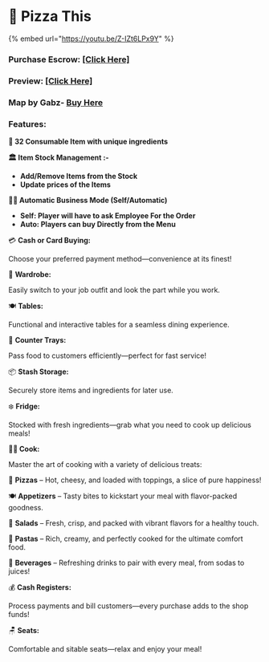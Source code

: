 # 🍕 Pizza This



{% embed url="https://youtu.be/Z-IZt6LPx9Y" %}

### Purchase Escrow: [\[Click Here\]](https://pulsescripts.com/product/6707931)

### Preview: [\[Click Here\]](https://youtu.be/VhjqIK_TFHI)

### Map by Gabz- [Buy Here](https://www.gabzv.com/)

### Features:

**🍞 32 Consumable Item with unique ingredients**

**🏛️ Item Stock Management :-**

* **Add/Remove Items from the Stock**
* **Update prices of the Items**

**👨‍💼 Automatic Business Mode (Self/Automatic)**

* **Self: Player will have to ask Employee For the Order**
* **Auto: Players can buy Directly from the Menu**

💳 **Cash or Card Buying:**&#x20;

Choose your preferred payment method—convenience at its finest!

👕 **Wardrobe:**&#x20;

Easily switch to your job outfit and look the part while you work.

🍽️ **Tables:**&#x20;

Functional and interactive tables for a seamless dining experience.

🛒 **Counter Trays:**&#x20;

Pass food to customers efficiently—perfect for fast service!

📦 **Stash Storage:**&#x20;

Securely store items and ingredients for later use.

❄️ **Fridge:**&#x20;

Stocked with fresh ingredients—grab what you need to cook up delicious meals!

**🧑‍🍳 Cook:**

Master the art of cooking with a variety of delicious treats:

🍕 **Pizzas** – Hot, cheesy, and loaded with toppings, a slice of pure happiness!

🍽️ **Appetizers** – Tasty bites to kickstart your meal with flavor-packed goodness.

🥗 **Salads** – Fresh, crisp, and packed with vibrant flavors for a healthy touch.

🍝 **Pastas** – Rich, creamy, and perfectly cooked for the ultimate comfort food.

🥤 **Beverages** – Refreshing drinks to pair with every meal, from sodas to juices!

💰 **Cash Registers:**&#x20;

Process payments and bill customers—every purchase adds to the shop funds!

🪑 **Seats:**&#x20;

Comfortable and sitable seats—relax and enjoy your meal!


